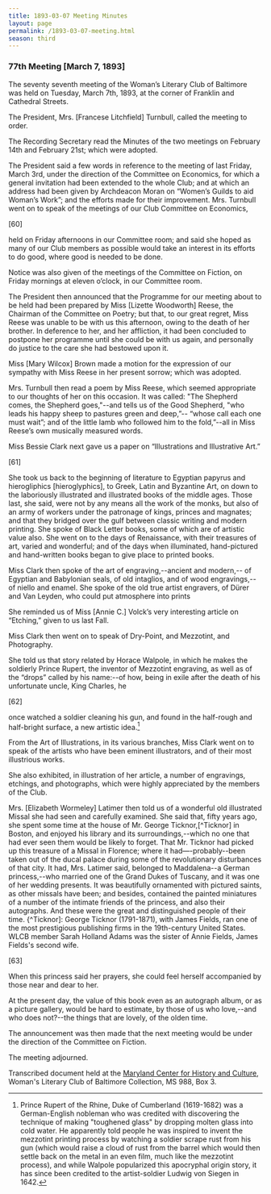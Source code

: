 ```yaml
---
title: 1893-03-07 Meeting Minutes
layout: page
permalink: /1893-03-07-meeting.html
season: third
---
```


<style>
    #maincontent{
        font-size:1.4em;
    }
</style>
### 77th Meeting [March 7, 1893]

The seventy seventh meeting of the Woman’s Literary Club of Baltimore was held on Tuesday, March 7th, 1893, at the corner of Franklin and Cathedral Streets.

The President, Mrs. [Francese Litchfield] Turnbull, called the meeting to order.

The Recording Secretary read the Minutes of the two meetings on February 14th and February 21st; which were adopted.

The President said a few words in reference to the meeting of last Friday, March 3rd, under the direction of the Committee on Economics, for which a general invitation had been extended to the whole Club; and at which an address had been given by Archdeacon Moran on “Women’s Guilds to aid Woman’s Work”; and the efforts made for their improvement. Mrs. Turnbull went on to speak of the meetings of our Club Committee on Economics,

[60]

held on Friday afternoons in our Committee room; and said she hoped as many of our Club members as possible would take an interest in its efforts to do good, where good is needed to be done.

Notice was also given of the meetings of the Committee on Fiction, on Friday mornings at eleven o’clock, in our Committee room.

The President then announced that the Programme for our meeting about to be held had been prepared by Miss [Lizette Woodworth] Reese, the Chairman of the Committee on Poetry; but that, to our great regret, Miss Reese was unable to be with us this afternoon, owing to the death of her brother. In deference to her, and her affliction, it had been concluded to postpone her programme until she could be with us again, and personally do justice to the care she had bestowed upon it.

Miss [Mary Wilcox] Brown made a motion for the expression of our sympathy with Miss Reese in her present sorrow; which was adopted.

Mrs. Turnbull then read a poem by Miss Reese, which seemed appropriate to our thoughts of her on this occasion. It was called: "The Shepherd comes, the Shepherd goes,"--and tells us of the Good Shepherd, "who leads his happy sheep to pastures green and deep,”-- “whose call each one must wait”; and of the little lamb who followed him to the fold,”--all in Miss Reese’s own musically measured words.

Miss Bessie Clark next gave us a paper on “Illustrations and Illustrative Art.”

[61]

She took us back to the beginning of literature to Egyptian papyrus and hierogliphics [hieroglyphics], to Greek, Latin and Byzantine Art, on down to the laboriously illustrated and illustrated books of the middle ages. Those last, she said, were not by any means all the work of the monks, but also of an army of workers under the patronage of kings, princes and magnates; and that they bridged over the gulf between classic writing and modern printing. She spoke of Black Letter books, some of which are of artistic value also. She went on to the days of Renaissance, with their treasures of art, varied and wonderful; and of the days when illuminated, hand-pictured and hand-written books began to give place to printed books.

Miss Clark then spoke of the art of engraving,--ancient and modern,-- of Egyptian and Babylonian seals, of old intaglios, and of wood engravings,--of niello and enamel. She spoke of the old true artist engravers, of Dürer and Van Leyden, who could put atmosphere into prints

She reminded us of Miss [Annie C.] Volck’s very interesting article on “Etching,” given to us last Fall.

Miss Clark then went on to speak of Dry-Point, and Mezzotint, and Photography.

She told us that story related by Horace Walpole, in which he makes the soldierly Prince Rupert, the inventor of Mezzotint engraving, as well as of the “drops” called by his name:--of how, being in exile after the death of his unfortunate uncle, King Charles, he

[62]

once watched a soldier cleaning his gun, and found in the half-rough and half-bright surface, a new artistic idea.[^mezzotint]

[^mezzotint]: Prince Rupert of the Rhine, Duke of Cumberland (1619-1682) was a German-English nobleman who was credited with discovering the technique of making "toughened glass" by dropping molten glass into cold water. He apparently told people he was inspired to invent the mezzotint printing process by watching a soldier scrape rust from his gun (which would raise a cloud of rust from the barrel which would then settle back on the metal in an even film, much like the mezzotint process), and while Walpole popularized this apocryphal origin story, it has since been credited to the artist-soldier Ludwig von Siegen in 1642.

From the Art of Illustrations, in its various branches, Miss Clark went on to speak of the artists who have been eminent illustrators, and of their most illustrious works.

She also exhibited, in illustration of her article, a number of engravings, etchings, and photographs, which were highly appreciated by the members of the Club.

Mrs. [Elizabeth Wormeley] Latimer then told us of a wonderful old illustrated Missal she had seen and carefully examined. She said that, fifty years ago, she spent some time at the house of Mr. George Ticknor,[^Ticknor] in Boston, and enjoyed his library and its surroundings,--which no one that had ever seen them would be likely to forget. That Mr. Ticknor had picked up this treasure of a Missal in Florence; where it had—-probably--been taken out of the ducal palace during some of the revolutionary disturbances of that city. It had, Mrs. Latimer said, belonged to Maddalena--a German princess,--who married one of the Grand Dukes of Tuscany, and it was one of her wedding presents. It was beautifully ornamented with pictured saints, as other missals have been; and besides, contained the painted miniatures of a number of the intimate friends of the princess, and also their autographs. And these were the great and distinguished people of their time.
{^Ticknor]: George Ticknor (1791-1871), with James Fields, ran one of the most prestigious publishing firms in the 19th-century United States. WLCB member Sarah Holland Adams was the sister of Annie Fields, James Fields's second wife.

[63]

When this princess said her prayers, she could feel herself accompanied by those near and dear to her.

At the present day, the value of this book even as an autograph album, or as a picture gallery, would be hard to estimate, by those of us who love,--and who does not?--the things that are lovely, of the olden time.

The announcement was then made that the next meeting would be under the direction of the Committee on Fiction.

The meeting adjourned.

Transcribed document held at the [Maryland Center for History and Culture](http://mdhs.org/), Woman's Literary Club of Baltimore Collection, MS 988, Box 3. 